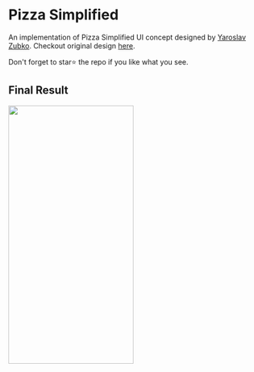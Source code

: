 # Pizza Simplified

An implementation of Pizza Simplified UI concept designed by [Yaroslav Zubko](https://dribbble.com/Yar_Z).
Checkout original design [here](https://dribbble.com/shots/3072192--11-Vertical-Slide).

Don't forget to star⭐ the repo if you like what you see.

## Final Result

<img width="248" height="512" src="https://media0.giphy.com/media/UKHaRAGoNRpOclAmL3/giphy.gif">
